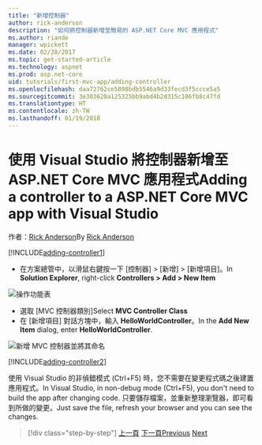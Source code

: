 ```yaml
---
title: "新增控制器"
author: rick-anderson
description: "如何將控制器新增至簡易的 ASP.NET Core MVC 應用程式"
ms.author: riande
manager: wpickett
ms.date: 02/28/2017
ms.topic: get-started-article
ms.technology: aspnet
ms.prod: asp.net-core
uid: tutorials/first-mvc-app/adding-controller
ms.openlocfilehash: daa72762ce5898bdb5546a9d33fecd3f5ccce5a5
ms.sourcegitcommit: 3e303620a125325bb9abd4b2d315c106fb8c47fd
ms.translationtype: HT
ms.contentlocale: zh-TW
ms.lasthandoff: 01/19/2018
---
```

# <a name="adding-a-controller-to-a-aspnet-core-mvc-app-with-visual-studio"></a><span data-ttu-id="6972a-103">使用 Visual Studio 將控制器新增至 ASP.NET Core MVC 應用程式</span><span class="sxs-lookup"><span data-stu-id="6972a-103">Adding a controller to a ASP.NET Core MVC app with Visual Studio</span></span>

<span data-ttu-id="6972a-104">作者：[Rick Anderson](https://twitter.com/RickAndMSFT)</span><span class="sxs-lookup"><span data-stu-id="6972a-104">By [Rick Anderson](https://twitter.com/RickAndMSFT)</span></span>

[!INCLUDE[adding-controller1](../../includes/mvc-intro/adding-controller1.md)]

* <span data-ttu-id="6972a-105">在方案總管中，以滑鼠右鍵按一下 [控制器] > [新增] > [新增項目]。</span><span class="sxs-lookup"><span data-stu-id="6972a-105">In **Solution Explorer**, right-click **Controllers > Add > New Item**</span></span>

![操作功能表](adding-controller/_static/add_controller.png)

* <span data-ttu-id="6972a-107">選取 [MVC 控制器類別]</span><span class="sxs-lookup"><span data-stu-id="6972a-107">Select **MVC Controller Class**</span></span>
* <span data-ttu-id="6972a-108">在 [新增項目] 對話方塊中，輸入 **HelloWorldController**。</span><span class="sxs-lookup"><span data-stu-id="6972a-108">In the **Add New Item** dialog, enter **HelloWorldController**.</span></span>

![新增 MVC 控制器並將其命名](adding-controller/_static/ac.png)

[!INCLUDE[adding-controller2](../../includes/mvc-intro/adding-controller2.md)]

<span data-ttu-id="6972a-110">使用 Visual Studio 的非偵錯模式 (Ctrl+F5) 時，您不需要在變更程式碼之後建置應用程式。</span><span class="sxs-lookup"><span data-stu-id="6972a-110">In Visual Studio, in non-debug mode (Ctrl+F5), you don't need to build the app after changing  code.</span></span> <span data-ttu-id="6972a-111">只要儲存檔案，並重新整理瀏覽器，即可看到所做的變更。</span><span class="sxs-lookup"><span data-stu-id="6972a-111">Just save the file, refresh your browser and you can see the changes.</span></span>

>[!div class="step-by-step"]
<span data-ttu-id="6972a-112">[上一頁](start-mvc.md)
[下一頁](adding-view.md)</span><span class="sxs-lookup"><span data-stu-id="6972a-112">[Previous](start-mvc.md)
[Next](adding-view.md)</span></span>  
